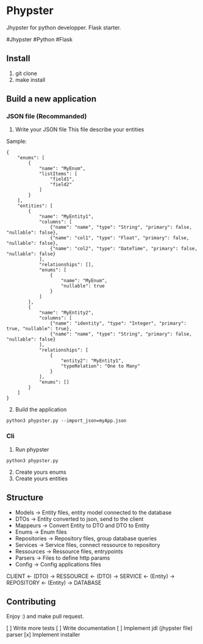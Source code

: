 # Phypster

Jhypster for python developper. Flask starter.

\#Jhypster \#Python \#Flask

## Install
1) git clone
2) make install

## Build a new application
### JSON file (Recommanded)
1) Write your JSON file
This file describe your entities

Sample:
```
{
    "enums": [
        {
            "name": "MyEnum",
            "listItems": [
                "field1",
                "field2"
            ]
        }
    ],
    "entities": [
        {
            "name": "MyEntity1",
            "columns": [
                {"name": "name", "type": "String", "primary": false, "nullable": false},
                {"name": "col1", "type": "Float", "primary": false, "nullable": false},
                {"name": "col2", "type": "DateTime", "primary": false, "nullable": false}
            ],
            "relationships": [],
            "enums": [
                {
                    "name": "MyEnum",
                    "nullable": true
                }
            ]
        },
        {
            "name": "MyEntity2",
            "columns": [
                {"name": "identity", "type": "Integer", "primary": true, "nullable": true},
                {"name": "name", "type": "String", "primary": false, "nullable": false}
            ],
            "relationships": [
                {
                    "entity2": "MyEntity1",
                    "typeRelation": "One to Many"
                }
            ],
            "enums": []
        }
    ]
}
```

2) Build the application
```
python3 phypster.py --import_json=myApp.json
```
### Cli
1) Run phypster
```
python3 phypster.py
```
2) Create yours enums
3) Create yours entities


## Structure
* Models -> Entity files, entity model connected to the database
* DTOs -> Entity converted to json, send to the client
* Mappeurs -> Convert Entity to DTO and DTO to Entity
* Enums -> Enum files
* Repositories -> Repository files, group database queries
* Services -> Service files, connect ressource to repository
* Ressources -> Ressource files, entrypoints
* Parsers -> Files to define http params
* Config -> Config applications files

CLIENT <- (DTO) -> RESSOURCE <- (DTO) -> SERVICE <- (Entity) -> REPOSITORY <- (Entity) -> DATABASE

## Contributing
Enjoy :) and make pull request.

[ ] Write more tests
[ ] Write documentation
[ ] Implement jdl (jhypster file) parser
[x] Implement installer
